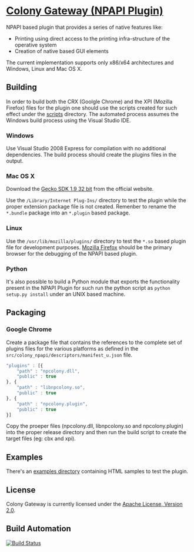# [Colony Gateway (NPAPI Plugin)](http://getcolony.com)

NPAPI based plugin that provides a series of native features like:

* Printing using direct access to the printing infra-structure of the operative system
* Creation of native based GUI elements

The current implementation supports only x86/x64 architectures and Windows, Linux and Mac OS X.

## Building

In order to build both the CRX (Goolgle Chrome) and the XPI (Mozilla Firefox) files for the plugin
one should use the scripts created for such effect under the [scripts](scripts) directory. The
automated process assumes the Windows build process using the Visual Studio IDE.

### Windows

Use Visual Studio 2008 Express for compilation with no additional dependencies. The build process should
create the plugins files in the output.

### Mac OS X

Download the [Gecko SDK 1.9 32 bit](https://developer.mozilla.org/en-US/docs/Gecko_SDK) from the official
website.

Use the `/Library/Internet Plug-Ins/` directory to test the plugin while the proper extension package file
is not created. Remenber to rename the `*.bundle` package into an `*.plugin` based package.

### Linux

Use the `/usr/lib/mozilla/plugins/` directory to test the `*.so` based plugin file for development purposes.
[Mozilla Firefox](http://www.mozilla.org) should be the primary browser for the debugging of the NPAPI based plugin.

### Python

It's also possible to build a Python module that exports the functionality present in the NPAPI Plugin for
such run the python script as `python setup.py install` under an UNIX based machine.

## Packaging

### Google Chrome

Create a package file that contains the references to the complete set of plugins files for the various
platforms as defined in the `src/colony_npapi/descriptors/manifest_u.json` file.

```javascript
"plugins" : [{
    "path" : "npcolony.dll",
    "public" : true
}, {
    "path" : "libnpcolony.so",
    "public" : true
}, {
    "path" : "npcolony.plugin",
    "public" : true
}]
```

Copy the proeper files (npcolony.dll, libnpcolony.so and npcolony.plugin) into the proper release directory
and then run the build script to create the target files (eg: cbx and xpi).

## Examples

There's an [examples directory](examples) containing HTML samples to test the plugin. 

## License

Colony Gateway is currently licensed under the [Apache License, Version 2.0](http://www.apache.org/licenses/).

## Build Automation

[![Build Status](https://travis-ci.org/hivesolutions/colony_npapi.svg?branch=master)](https://travis-ci.org/hivesolutions/paypal_api)

